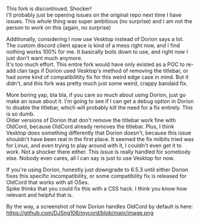 This fork is discontinued. Shocker!  
I'll probably just be opening issues on the original repo next time I have issues. This whole thing was super ambitious (no surprise) and I am not the person to work on this (again, no surprise)

Additionally, considering I now use Vesktop instead of Dorion says a lot. The custom discord client space is kind of a mess right now, and I find nothing works 100% for me. It basically boils down to use, and right now I just don't want much anymore.  
It's too much effort. This entire fork would have only existed as a POC to re-add clan tags if Dorion used Vesktop's method of removing the titlebar, or had some kind of compatibilitity fix for this weird edge case in mind. But it didn't, and this fork was pretty much just some weird, crappy bandaid fix.


More boring yap, bla bla, if you care so much about using Dorion, just go make an issue about it. I'm going to see if I can get a debug option in Dorion to disable the titlebar, which will probably kill the need for a fix entirely. This is so dumb.  
Older versions of Dorion that don't remove the titlebar work fine with OldCord, because OldCord already removes the titlebar. Plus, I think Vesktop does something differently that Dorion doesn't, because this issue shouldn't have been real in the first place.
It seemed the fix milbits tried was for Linux, and even trying to play around with it, I couldn't even get it to work. Not a shocker there either. This issue is really handled for somebody else. Nobody even cares, all I can say is just to use Vesktop for now.  

If you're using Dorion, honestly just downgrade to 6.5.3 until either Dorion fixes this specific incompatibility, or some compatibility fix is released for OldCord that works with all OSes.  
Spike thinks that you could fix this with a CSS hack. I think you know how relevant and helpful that is.  

By the way, a screenshot of how Dorion handles OldCord by default is here: https://github.com/DJSng106/mycord/blob/main/image.png
